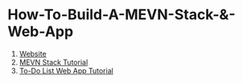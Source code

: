 # How-To-Build-A-MEVN-Stack-&-Web-App

1. [Website](https://davidnguyen234.github.io/application-stack/)
2. [MEVN Stack Tutorial](https://docs.google.com/document/d/16nB8yry1azBuLbSm4P7fydrZG_oYxbewzZzKJU0jWeU/edit?usp=sharing)
3. [To-Do List Web App Tutorial](https://docs.google.com/document/d/19qpSaDycTUbUIWWrpVnYDJ7EKOGl8zHaNyrWnM5FMkg/edit?usp=sharing)
